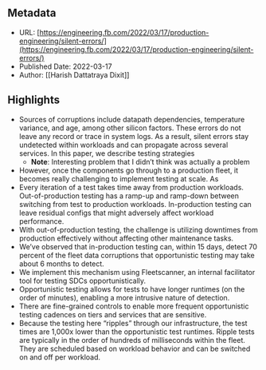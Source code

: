 ## Metadata
* URL: [https://engineering.fb.com/2022/03/17/production-engineering/silent-errors/](https://engineering.fb.com/2022/03/17/production-engineering/silent-errors/)
* Published Date: 2022-03-17
* Author: [[Harish Dattatraya Dixit]]

## Highlights
* Sources of corruptions include datapath dependencies, temperature variance, and age, among other silicon factors. These errors do not leave any record or trace in system logs. As a result, silent errors stay undetected within workloads and can propagate across several services. In this paper, we describe testing strategies
  * **Note**: Interesting problem that I didn’t think was actually a problem
* However, once the components go through to a production fleet, it becomes really challenging to implement testing at scale. As
* Every iteration of a test takes time away from production workloads. Out-of-production testing has a ramp-up and ramp-down between switching from test to production workloads. In-production testing can leave residual configs that might adversely affect workload performance.
* With out-of-production testing, the challenge is utilizing downtimes from production effectively without affecting other maintenance tasks.
* We’ve observed that in-production testing can, within 15 days, detect 70 percent of the fleet data corruptions that opportunistic testing may take about 6 months to detect.
* We implement this mechanism using Fleetscanner, an internal facilitator tool for testing SDCs opportunistically.
* Opportunistic testing allows for tests to have longer runtimes (on the order of minutes), enabling a more intrusive nature of detection.
* There are fine-grained controls to enable more frequent opportunistic testing cadences on tiers and services that are sensitive.
* Because the testing here “ripples” through our infrastructure, the test times are 1,000x lower than the opportunistic test runtimes. Ripple tests are typically in the order of hundreds of milliseconds within the fleet. They are scheduled based on workload behavior and can be switched on and off per workload.